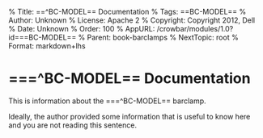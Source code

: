 % Title:      ==^BC-MODEL== Documentation
% Tags:       ==BC-MODEL==
% Author:     Unknown
% License:    Apache 2
% Copyright:  Copyright 2012, Dell 
% Date:       Unknown
% Order:      100
% AppURL:     /crowbar/modules/1.0?id===BC-MODEL==
% Parent:     book-barclamps
% NextTopic:  root
% Format:     markdown+lhs

# ===^BC-MODEL== Documentation

This is information about the ===^BC-MODEL== barclamp.

Ideally, the author provided some information that is useful to know here and you are not reading this sentence.